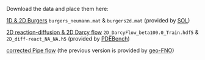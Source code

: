 Download the data and place them here:

[1D & 2D Burgers](https://drive.google.com/drive/folders/1YLsK5GkFpRvrUI4olSEBaz1Jo7T7lO0C) `burgers_neumann.mat` & `burgers2d.mat`
(provided by [SOL](https://github.com/liu-ziyuan-math/spectral_operator_learning))



[2D reaction-diffusion & 2D Darcy flow](https://darus.uni-stuttgart.de/dataset.xhtml?persistentId=doi:10.18419/darus-2986) `2D_DarcyFlow_beta100.0_Train.hdf5` & `2D_diff-react_NA_NA.h5` (provided by [PDEBench](https://github.com/pdebench/PDEBench))


[corrected Pipe flow](https://darus.uni-stuttgart.de/dataset.xhtml?persistentId=doi:10.18419/darus-2986](https://drive.google.com/drive/folders/1WPAs6bXttCPOWrDaUudC8B4dKPoju1OO)https://drive.google.com/drive/folders/1WPAs6bXttCPOWrDaUudC8B4dKPoju1OO) (the previous version is provided by [geo-FNO](https://github.com/neuraloperator/Geo-FNO))

